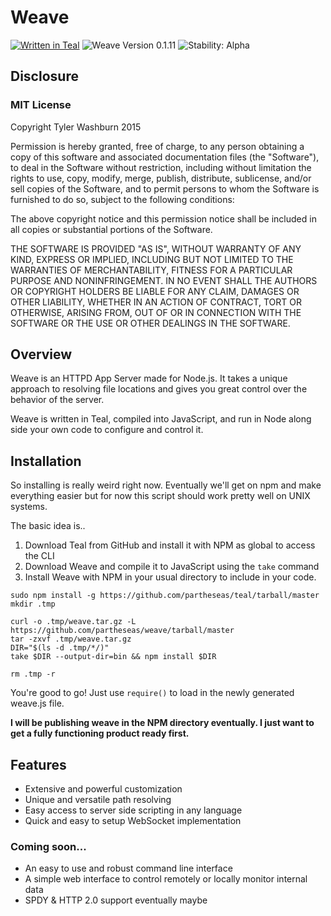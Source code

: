 # Weave

[![Written in Teal](http://img.shields.io/badge/teal-v0.3.1-62eaaa.svg?style=flat)](https://github.com/partheseas/teal)
![Weave Version 0.1.11](https://img.shields.io/badge/weave-v0.1.11-5050DD.svg?style=flat)
![Stability: Alpha](http://img.shields.io/badge/stability-alpha-f04c5e.svg?style=flat)

## Disclosure

### MIT License

Copyright Tyler Washburn 2015

Permission is hereby granted, free of charge, to any person obtaining a copy
of this software and associated documentation files (the "Software"), to deal
in the Software without restriction, including without limitation the rights
to use, copy, modify, merge, publish, distribute, sublicense, and/or sell
copies of the Software, and to permit persons to whom the Software is
furnished to do so, subject to the following conditions:

The above copyright notice and this permission notice shall be included in all
copies or substantial portions of the Software.

THE SOFTWARE IS PROVIDED "AS IS", WITHOUT WARRANTY OF ANY KIND, EXPRESS OR
IMPLIED, INCLUDING BUT NOT LIMITED TO THE WARRANTIES OF MERCHANTABILITY,
FITNESS FOR A PARTICULAR PURPOSE AND NONINFRINGEMENT. IN NO EVENT SHALL THE
AUTHORS OR COPYRIGHT HOLDERS BE LIABLE FOR ANY CLAIM, DAMAGES OR OTHER
LIABILITY, WHETHER IN AN ACTION OF CONTRACT, TORT OR OTHERWISE, ARISING FROM,
OUT OF OR IN CONNECTION WITH THE SOFTWARE OR THE USE OR OTHER DEALINGS IN THE
SOFTWARE.

## Overview

Weave is an HTTPD App Server made for Node.js. It takes a unique approach to resolving
file locations and gives you great control over the behavior of the server.

Weave is written in Teal, compiled into JavaScript, and run in Node along side
your own code to configure and control it.

## Installation

So installing is really weird right now. Eventually we'll get on npm and make everything
easier but for now this script should work pretty well on UNIX systems.

The basic idea is..
1. Download Teal from GitHub and install it with NPM as global to access the CLI
2. Download Weave and compile it to JavaScript using the `take` command
3. Install Weave with NPM in your usual directory to include in your code.

```Shell
sudo npm install -g https://github.com/partheseas/teal/tarball/master
mkdir .tmp

curl -o .tmp/weave.tar.gz -L https://github.com/partheseas/weave/tarball/master
tar -zxvf .tmp/weave.tar.gz
DIR="$(ls -d .tmp/*/)"
take $DIR --output-dir=bin && npm install $DIR

rm .tmp -r
```

You're good to go! Just use `require()` to load in the newly generated weave.js file.

**I will be publishing weave in the NPM directory eventually. I just want to get a fully functioning product ready first.**

## Features
- Extensive and powerful customization
- Unique and versatile path resolving
- Easy access to server side scripting in any language
- Quick and easy to setup WebSocket implementation


### Coming soon...
- An easy to use and robust command line interface
- A simple web interface to control remotely or locally monitor internal data
- SPDY & HTTP 2.0 support eventually maybe
